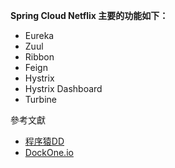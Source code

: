 **Spring Cloud Netflix 主要的功能如下：**
* Eureka
* Zuul
* Ribbon
* Feign
* Hystrix
* Hystrix Dashboard
* Turbine

參考文獻
* [程序猿DD](http://blog.didispace.com/springcloud1/)
* [DockOne.io](http://dockone.io/article/2140)